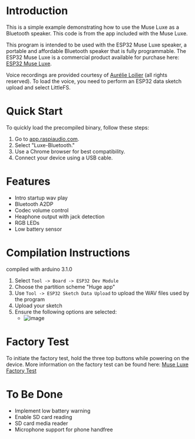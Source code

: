 # Introduction

This is a simple example demonstrating how to use the Muse Luxe as a Bluetooth speaker. This code is from the app included with the Muse Luxe.

This program is intended to be used with the ESP32 Muse Luxe speaker, a portable and affordable Bluetooth speaker that is fully programmable. The ESP32 Muse Luxe is a commercial product available for purchase here: [ESP32 Muse Luxe](https://raspiaudio.com/produit/esp-muse-luxe).

Voice recordings are provided courtesy of [Aurélie Loilier](http://aurelieloilier.com/) (all rights reserved). To load the voice, you need to perform an ESP32 data sketch upload and select LittleFS.

# Quick Start

To quickly load the precompiled binary, follow these steps:

1. Go to [app.raspiaudio.com](https://app.raspiaudio.com).
2. Select "Luxe-Bluetooth."
3. Use a Chrome browser for best compatibility.
4. Connect your device using a USB cable.

# Features
- Intro startup wav play
- Bluetooth A2DP
- Codec volume control
- Heaphone output with jack detection
- RGB LEDs
- Low battery sensor

# Compilation Instructions
compiled with arduino 3.1.0
1. Select `Tool -> Board -> ESP32 Dev Module`
2. Choose the partition scheme "Huge app"
3. Use `Tool -> ESP32 Sketch Data Upload` to upload the WAV files used by the program
4. Upload your sketch
5. Ensure the following options are selected:
     - ![image](https://github.com/user-attachments/assets/4920e7a3-65a3-4098-b42b-2be1af66a60d)

# Factory Test

To initiate the factory test, hold the three top buttons while powering on the device. More information on the factory test can be found here: [Muse Luxe Factory Test](https://github.com/RASPIAUDIO/Muse-Luxe-Factory-Test)

# To Be Done

- Implement low battery warning
- Enable SD card reading
- SD card media reader
- Microphone support for phone handfree


